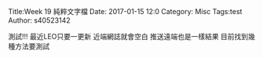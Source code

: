 Title:Week 19  純粹文字檔
Date: 2017-01-15 12:0
Category: Misc
Tags:test
Author: s40523142

測試!!!
最近LEO只要一更新
近端網誌就會空白
推送遠端也是一樣結果
目前找到幾種方法要測試

<!-- PELICAN_END_SUMMARY -->